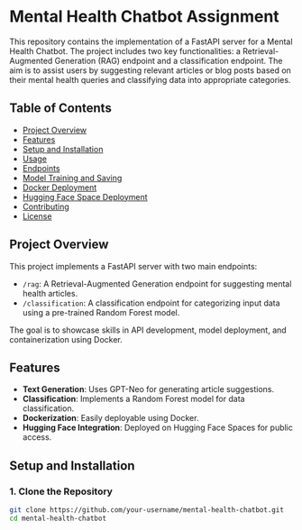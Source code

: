 # Mental Health Chatbot Assignment

This repository contains the implementation of a FastAPI server for a Mental Health Chatbot. The project includes two key functionalities: a Retrieval-Augmented Generation (RAG) endpoint and a classification endpoint. The aim is to assist users by suggesting relevant articles or blog posts based on their mental health queries and classifying data into appropriate categories.

## Table of Contents
- [Project Overview](#project-overview)
- [Features](#features)
- [Setup and Installation](#setup-and-installation)
- [Usage](#usage)
- [Endpoints](#endpoints)
- [Model Training and Saving](#model-training-and-saving)
- [Docker Deployment](#docker-deployment)
- [Hugging Face Space Deployment](#hugging-face-space-deployment)
- [Contributing](#contributing)
- [License](#license)

## Project Overview

This project implements a FastAPI server with two main endpoints:
- `/rag`: A Retrieval-Augmented Generation endpoint for suggesting mental health articles.
- `/classification`: A classification endpoint for categorizing input data using a pre-trained Random Forest model.

The goal is to showcase skills in API development, model deployment, and containerization using Docker.

## Features
- **Text Generation**: Uses GPT-Neo for generating article suggestions.
- **Classification**: Implements a Random Forest model for data classification.
- **Dockerization**: Easily deployable using Docker.
- **Hugging Face Integration**: Deployed on Hugging Face Spaces for public access.

## Setup and Installation

### 1. Clone the Repository
```bash
git clone https://github.com/your-username/mental-health-chatbot.git
cd mental-health-chatbot
